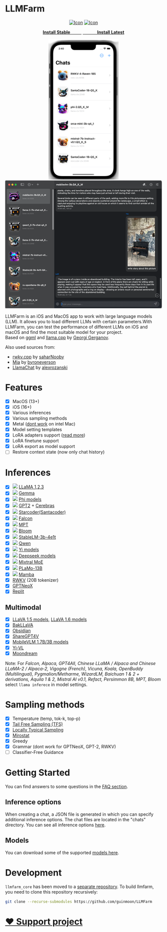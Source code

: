 # LLMFarm


<p align="center">
  <a href="https://apps.apple.com/ru/app/llm-farm/id6461209867?l=en-GB&platform=iphone"><img width="178px" alt="Icon" src="dist/LLMFarm0.1.2_256.png"></a>
  <a href="https://testflight.apple.com/join/6SpPLIVM"><img width="178px" alt="Icon" src="dist/testflight.png"></a>
</p>
<p align="center">
  <a href="https://apps.apple.com/ru/app/llm-farm/id6461209867?l=en-GB&platform=iphone"><strong>Install Stable&nbsp; &nbsp; &nbsp; &nbsp; &nbsp; &nbsp;</strong></a>
  <a href="https://testflight.apple.com/join/6SpPLIVM"><strong>&nbsp; &nbsp; &nbsp; &nbsp; &nbsp; &nbsp; &nbsp; Install Latest</strong></a>
</p>

<p align="center">
  <img alt="Icon" height="450px"  src="dist/screen1.png">
  <img alt="Icon" width="540px"  src="dist/screen2.png">
</p>

LLMFarm is an iOS and MacOS app to work with large language models (LLM). It allows you to load different LLMs with certain parameters.With LLMFarm, you can test the performance of different LLMs on iOS and macOS and find the most suitable model for your project.<br>
Based on [ggml](https://github.com/ggerganov/ggml) and [llama.cpp](https://github.com/ggerganov/llama.cpp) by [Georgi Gerganov](https://github.com/ggerganov).

Also used sources from:
* [rwkv.cpp](https://github.com/saharNooby/rwkv.cpp) by [saharNooby](https://github.com/saharNooby)
* [Mia](https://github.com/byroneverson/Mia) by [byroneverson](https://github.com/byroneverson)
* [LlamaChat](https://github.com/alexrozanski/LlamaChat) by [alexrozanski](https://github.com/alexrozanski)

# Features

- [x] MacOS (13+)
- [x] iOS (16+)
- [x] Various inferences
- [x] Various sampling methods
- [x] Metal ([dont work](https://github.com/ggerganov/llama.cpp/issues/2407#issuecomment-1699544808) on intel Mac)
- [x] Model setting templates
- [x] LoRA adapters support ([read more](./lora.md))
- [x] LoRA finetune support
- [x] LoRA export as model support
- [ ] Restore context state (now only chat history) 

# Inferences

- [x] <img src="dist/metal-96x96_2x.png" width="16px" heigth="16px"> [LLaMA 1,2,3](https://arxiv.org/abs/2302.13971) 
- [x] <img src="dist/metal-96x96_2x.png" width="16px" heigth="16px"> [Gemma](https://ai.google.dev/gemma) 
- [x] <img src="dist/metal-96x96_2x.png" width="16px" heigth="16px"> [Phi models](https://huggingface.co/models?search=microsoft/phi) 
- [x] <img src="dist/metal-96x96_2x.png" width="16px" heigth="16px"> [GPT2](https://huggingface.co/docs/transformers/model_doc/gpt2) + [Cerebras](https://arxiv.org/abs/2304.03208) 
- [x] <img src="dist/metal-96x96_2x.png" width="16px" heigth="16px"> [Starcoder(Santacoder)](https://huggingface.co/bigcode/santacoder) 
- [x] <img src="dist/metal-96x96_2x.png" width="16px" heigth="16px"> [Falcon](https://github.com/cmp-nct/ggllm.cpp) 
- [x] <img src="dist/metal-96x96_2x.png" width="16px" heigth="16px"> [MPT](https://huggingface.co/guinmoon/mpt-7b-storywriter-GGUF) 
- [x] <img src="dist/metal-96x96_2x.png" width="16px" heigth="16px"> [Bloom](https://huggingface.co/guinmoon/bloomz-1b7-gguf) 
- [x] <img src="dist/metal-96x96_2x.png" width="16px" heigth="16px"> [StableLM-3b-4e1t](https://huggingface.co/stabilityai/stablelm-3b-4e1t) 
- [x] <img src="dist/metal-96x96_2x.png" width="16px" heigth="16px"> [Qwen](https://huggingface.co/Qwen/Qwen-7B) 
- [x] <img src="dist/metal-96x96_2x.png" width="16px" heigth="16px"> [Yi models](https://huggingface.co/models?search=01-ai/Yi) 
- [x] <img src="dist/metal-96x96_2x.png" width="16px" heigth="16px"> [Deepseek models](https://huggingface.co/models?search=deepseek-ai/deepseek) 
- [x] <img src="dist/metal-96x96_2x.png" width="16px" heigth="16px"> [Mixtral MoE](https://huggingface.co/models?search=mistral-ai/Mixtral) 
- [x] <img src="dist/metal-96x96_2x.png" width="16px" heigth="16px"> [PLaMo-13B](https://github.com/ggerganov/llama.cpp/pull/3557) 
- [x] <img src="dist/metal-96x96_2x.png" width="16px" heigth="16px">  [Mamba](https://github.com/state-spaces/mamba)
- [x] [RWKV](https://huggingface.co/docs/transformers/model_doc/rwkv) (20B tokenizer)
- [x] [GPTNeoX](https://huggingface.co/docs/transformers/model_doc/gpt_neox)
- [x] [Replit](https://huggingface.co/replit/replit-code-v1-3b)

## Multimodal
- [x] [LLaVA 1.5 models](https://huggingface.co/collections/liuhaotian/llava-15-653aac15d994e992e2677a7e), [LLaVA 1.6 models](https://huggingface.co/collections/liuhaotian/llava-16-65b9e40155f60fd046a5ccf2)
- [x] [BakLLaVA](https://huggingface.co/models?search=SkunkworksAI/Bakllava)
- [x] [Obsidian](https://huggingface.co/NousResearch/Obsidian-3B-V0.5)
- [x] [ShareGPT4V](https://huggingface.co/models?search=Lin-Chen/ShareGPT4V)
- [x] [MobileVLM 1.7B/3B models](https://huggingface.co/models?search=mobileVLM)
- [x] [Yi-VL](https://huggingface.co/models?search=Yi-VL)
- [x] [Moondream](https://huggingface.co/vikhyatk/moondream2)
  
Note: For *Falcon, Alpaca, GPT4All, Chinese LLaMA / Alpaca and Chinese LLaMA-2 / Alpaca-2, Vigogne (French), Vicuna, Koala, OpenBuddy (Multilingual), Pygmalion/Metharme, WizardLM, Baichuan 1 & 2 + derivations, Aquila 1 & 2, Mistral AI v0.1, Refact, Persimmon 8B, MPT, Bloom* select `llama inferece` in model settings.

# Sampling methods
- [x] Temperature (temp, tok-k, top-p)
- [x] [Tail Free Sampling (TFS)](https://www.trentonbricken.com/Tail-Free-Sampling/)
- [x] [Locally Typical Sampling](https://arxiv.org/abs/2202.00666)
- [x] [Mirostat](https://arxiv.org/abs/2007.14966)
- [x] Greedy
- [x] Grammar (dont work for GPTNeoX, GPT-2, RWKV)
- [ ] Classifier-Free Guidance

# Getting Started

You can find answers to some questions in the [FAQ section](https://github.com/guinmoon/LLMFarm/wiki/FAQ).

## Inference options
When creating a chat, a JSON file is generated in which you can specify additional inference options. The chat files are located in the "chats" directory. You can see all inference options [here](/inference_options.md).

## Models
You can download some of the supported [models here](/models.md).


# Development
`llmfarm_core` has been moved to a [separate repository](https://github.com/guinmoon/llmfarm_core.swift). To build llmfarm, you need to clone this repository recursively:
```bash
git clone --recurse-submodules https://github.com/guinmoon/LLMFarm
```


# [❤️ Support project](./donate.md)
